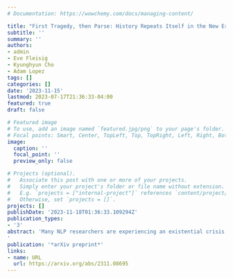 ```yaml
---
# Documentation: https://wowchemy.com/docs/managing-content/

title: "First Tragedy, then Parse: History Repeats Itself in the New Era of Large Language Models"
subtitle: ''
summary: ''
authors:
- admin
- Eve Fleisig
- Kyunghyun Cho
- Adam Lopez
tags: []
categories: []
date: '2023-11-15'
lastmod: 2023-07-17T21:36:33-04:00
featured: true
draft: false

# Featured image
# To use, add an image named `featured.jpg/png` to your page's folder.
# Focal points: Smart, Center, TopLeft, Top, TopRight, Left, Right, BottomLeft, Bottom, BottomRight.
image:
  caption: ''
  focal_point: ''
  preview_only: false

# Projects (optional).
#   Associate this post with one or more of your projects.
#   Simply enter your project's folder or file name without extension.
#   E.g. `projects = ["internal-project"]` references `content/project/deep-learning/index.md`.
#   Otherwise, set `projects = []`.
projects: []
publishDate: '2023-11-18T01:36:33.109294Z'
publication_types:
- '3'
abstract: 'Many NLP researchers are experiencing an existential crisis triggered by the astonishing success of ChatGPT and other systems based on large language models (LLMs). After such a disruptive change to our understanding of the field, what is left to do? Taking a historical lens, we look for guidance from the first era of LLMs, which began in 2005 with large n-gram models for machine translation. We identify durable lessons from the first era, and more importantly, we identify evergreen problems where NLP researchers can continue to make meaningful contributions in areas where LLMs are ascendant. Among these lessons, we discuss the primacy of hardware advancement in shaping the availability and importance of scale, as well as the urgent challenge of quality evaluation, both automated and human. We argue that disparities in scale are transient and that researchers can work to reduce them; that data, rather than hardware, is still a bottleneck for many meaningful applications; that meaningful evaluation informed by actual use is still an open problem; and that there is still room for speculative approaches.
'
publication: '*arXiv preprint*'
links:
- name: URL
  url: https://arxiv.org/abs/2311.08695
---
```

